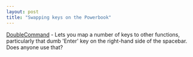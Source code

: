 ```yaml
---
layout: post
title: "Swapping keys on the Powerbook"
---
```




<a href="http://doublecommand.sourceforge.net/">DoubleCommand</a> - Lets you map a number of keys to other functions, particularly that dumb 'Enter' key on the right-hand side of the spacebar. Does anyone use that?


